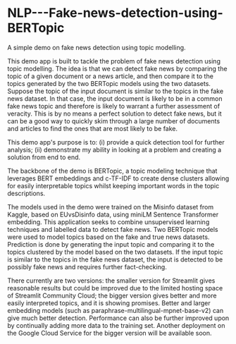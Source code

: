 # NLP---Fake-news-detection-using-BERTopic
A simple demo on fake news detection using topic modelling.
            
This demo app is built to tackle the problem of fake news detection using topic modelling. The idea is that we can detect fake news by comparing the topic of a given document or a news article, and then compare it to the topics generated by the two BERTopic models using the two datasets. Suppose the topic of the input document is similar to the topics in the fake news dataset. In that case, the input document is likely to be in a common fake news topic and therefore is likely to warrant a further assessment of veracity. This is by no means a perfect solution to detect fake news, but it can be a good way to quickly skim through a large number of documents and articles to find the ones that are most likely to be fake. 

This demo app's purpose is to: (i) provide a quick detection tool for further analysis; (ii) demonstrate my ability in looking at a problem and creating a solution from end to end.
            
The backbone of the demo is BERTopic, a topic modeling technique that leverages BERT embeddings and c-TF-IDF to create dense clusters allowing for easily interpretable topics whilst keeping important words in the topic descriptions.
            
The models used in the demo were trained on the Misinfo dataset from Kaggle, based on EUvsDisinfo data, using miniLM Sentence Transformer embedding. This application seeks to combine unsupervised learning techniques and labelled data to detect fake news. Two BERTopic models were used to model topics based on the fake and true news datasets. Prediction is done by generating the input topic and comparing it to the topics clustered by the model based on the two datasets. If the input topic is similar to the topics in the fake news dataset, the input is detected to be possibly fake news and requires further fact-checking.                      
            
There currently are two versions: the smaller version for Streamlit gives reasonable results but could be improved due to the limited hosting space of Streamlit Community Cloud; the bigger version gives better and more easily interpreted topics, and it is showing promises. Better and larger embedding models (such as paraphrase-multilingual-mpnet-base-v2) can give much better detection. Performance can also be further improved upon by continually adding more data to the training set. Another deployment on the Google Cloud Service for the bigger version will be available soon.
